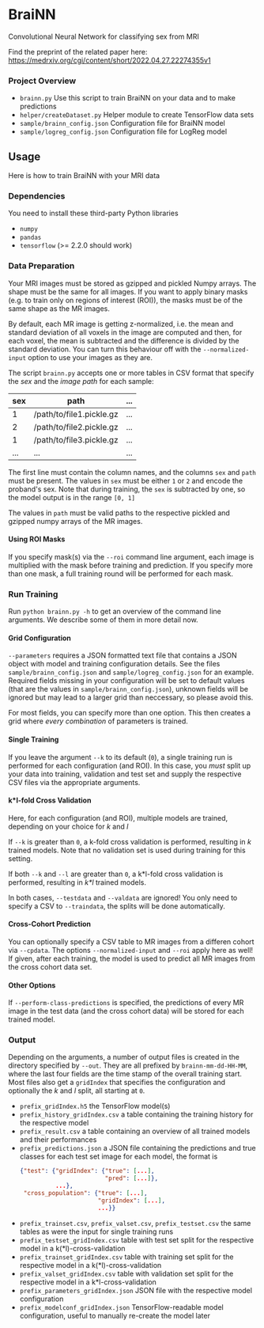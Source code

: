 # BraiNN
Convolutional Neural Network for classifying sex from MRI

Find the preprint of the related paper here: https://medrxiv.org/cgi/content/short/2022.04.27.22274355v1

### Project Overview

* `brainn.py` Use this script to train BraiNN on your data and to make predictions
* `helper/createDataset.py` Helper module to create TensorFlow data sets
* `sample/brainn_config.json` Configuration file for BraiNN model
* `sample/logreg_config.json` Configuration file for LogReg model

## Usage

Here is how to train BraiNN with your MRI data

### Dependencies

You need to install these third-party Python libraries

* `numpy`
* `pandas`
* `tensorflow` (>= 2.2.0 should work)

### Data Preparation

Your MRI images must be stored as gzipped and pickled Numpy arrays. The shape must be the same for all images. If you want to apply binary masks (e.g. to train only on regions of interest (ROI)), the masks must be of the same shape as the MR images. 

By default, each MR image is getting z-normalized, i.e. the mean and standard deviation of all voxels in the image are computed and then, for each voxel, the mean is subtracted and the difference is divided by the standard deviation. You can turn this behaviour off with the `--normalized-input` option to use your images as they are.

The script `brainn.py` accepts one or more tables in CSV format that specify the _sex_ and the _image path_ for each sample:

| sex | path | ... |
| --- | ---- | --- |
| 1   | /path/to/file1.pickle.gz | ... |
| 2   | /path/to/file2.pickle.gz | ... |
| 1   | /path/to/file3.pickle.gz | ... |
| ...   | ... | ... |

The first line must contain the column names, and the columns `sex` and `path` must be present. The values in `sex` must be either `1` or `2` and encode the proband's sex. Note that during training, the `sex` is subtracted by one, so the model output is in the range `[0, 1]`

The values in `path` must be valid paths to the respective pickled and gzipped numpy arrays of the MR images.

#### Using ROI Masks

If you specify mask(s) via the `--roi` command line argument, each image is multiplied with the mask before training and prediction. If you specify more than one mask, a full training round will be performed for each mask.

### Run Training

Run `python brainn.py -h` to get an overview of the command line arguments. We describe some of them in more detail now.

#### Grid Configuration

`--parameters` requires a JSON formatted text file that contains a JSON object with model and training configuration details. See the files `sample/brainn_config.json` and `sample/logreg_config.json` for an example. Required fields missing in your configuration will be set to default values (that are the values in `sample/brainn_config.json`), unknown fields will be ignored but may lead to a larger grid than neccessary, so please avoid this.

For most fields, you can specify more than one option. This then creates a grid where _every combination_ of parameters is trained.

#### Single Training

If you leave the argument `--k` to its default (`0`), a single training run is performed for each configuration (and ROI). In this case, you _must_ split up your data into training, validation and test set and supply the respective CSV files via the appropriate arguments.

#### k\*l-fold Cross Validation

Here, for each configuration (and ROI), multiple models are trained, depending on your choice for _k_ and _l_

If `--k` is greater than `0`, a k-fold cross validation is performed, resulting in _k_ trained models. Note that no validation set is used during training for this setting.

If both `--k` and `--l` are greater than `0`, a k\*l-fold cross validation is performed, resulting in _k\*l_ trained models.

In both cases, `--testdata` and `--valdata` are ignored! You only need to specify a CSV to `--traindata`, the splits will be done automatically.

#### Cross-Cohort Prediction

You can optionally specify a CSV table to MR images from a differen cohort via `--cpdata`. The options `--normalized-input` and `--roi` apply here as well! If given, after each training, the model is used to predict all MR images from the cross cohort data set.

#### Other Options

If `--perform-class-predictions` is specified, the predictions of every MR image in the test data (and the cross cohort data) will be stored for each trained model.

### Output

Depending on the arguments, a number of output files is created in the directory specified by `--out`. They are all prefixed by `brainn-mm-dd-HH-MM`, where the last four fields are the time stamp of the overall training start. Most files also get a `gridIndex` that specifies the configuration and optionally the _k_ and _l_ split, all starting at `0`.

* `prefix_gridIndex.h5` the TensorFlow model(s)
* `prefix_history_gridIndex.csv` a table containing the training history for the respective model
* `prefix_result.csv` a table containing an overview of all trained models and their performances
* `prefix_predictions.json` a JSON file containing the predictions and true classes for each test set image for each model, the format is
  ```JSON
  {"test": {"gridIndex": {"true": [...],
                          "pred": [...]},
            ...},
   "cross_population": {"true": [...],
                        "gridIndex": [...],
                        ...}}
  ```
* `prefix_trainset.csv`, `prefix_valset.csv`, `prefix_testset.csv` the same tables as were the input for single training runs
* `prefix_testset_gridIndex.csv` table with test set split for the respective model in a k(\*l)-cross-validation
* `prefix_trainset_gridIndex.csv` table with training set split for the respective model in a k(\*l)-cross-validation
* `prefix_valset_gridIndex.csv` table with validation set split for the respective model in a k\*l-cross-validation
* `prefix_parameters_gridIndex.json` JSON file with the respective model configuration
* `prefix_modelconf_gridIndex.json` TensorFlow-readable model configuration, useful to manually re-create the model later
